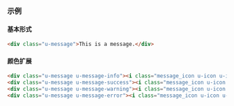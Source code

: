 ### 示例
#### 基本形式

<div class="m-example"></div>

```html
<div class="u-message">This is a message.</div>
```

#### 颜色扩展

<div class="m-example"></div>

```html
<div class="u-message u-message-info"><i class="message_icon u-icon u-icon-info-circle"></i> Info</div>
<div class="u-message u-message-success"><i class="message_icon u-icon u-icon-success-circle"></i> Success</div>
<div class="u-message u-message-warning"><i class="message_icon u-icon u-icon-warning-circle"></i> Warning</div>
<div class="u-message u-message-error"><i class="message_icon u-icon u-icon-error-circle"></i> Error</div>
```
